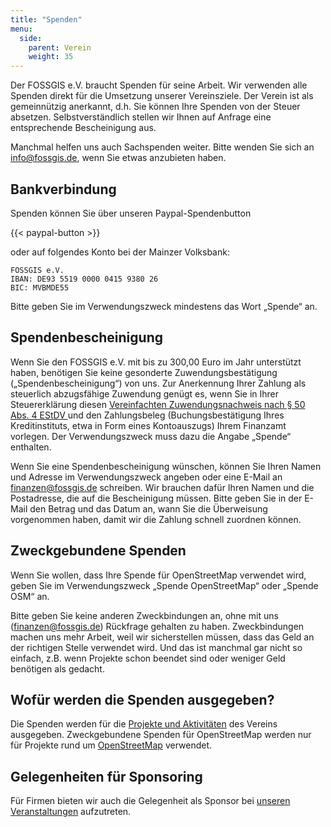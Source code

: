 ```yaml
---
title: "Spenden"
menu:
  side:
    parent: Verein
    weight: 35
---
```


Der FOSSGIS e.V. braucht Spenden für seine Arbeit. Wir verwenden alle Spenden
direkt für die Umsetzung unserer Vereinsziele. Der Verein ist als
gemeinnützig anerkannt, d.h. Sie können Ihre Spenden von der Steuer absetzen.
Selbstverständlich stellen wir Ihnen auf Anfrage eine entsprechende
Bescheinigung aus.

Manchmal helfen uns auch Sachspenden weiter. Bitte wenden Sie sich an
<a href="mailto:info@fossgis.de">info@fossgis.de</a>, wenn Sie etwas anzubieten
haben.

## Bankverbindung

Spenden können Sie über unseren Paypal-Spendenbutton

{{< paypal-button >}}

oder auf folgendes Konto bei der Mainzer Volksbank:

~~~
FOSSGIS e.V.
IBAN: DE93 5519 0000 0415 9380 26
BIC: MVBMDE55
~~~

Bitte geben Sie im Verwendungszweck mindestens das Wort „Spende“ an.

## Spendenbescheinigung

Wenn Sie den FOSSGIS e.V. mit bis zu 300,00 Euro im Jahr unterstützt haben,
benötigen Sie keine gesonderte Zuwendungsbestätigung („Spendenbescheinigung“)
von uns. Zur Anerkennung Ihrer Zahlung als steuerlich abzugsfähige Zuwendung
genügt es, wenn Sie in Ihrer Steuererklärung diesen [Vereinfachten
Zuwendungsnachweis nach § 50 Abs. 4 EStDV
](Vereinfachter-Zuwendungsnachweis-FOSSGIS.pdf) und den Zahlungsbeleg
(Buchungsbestätigung Ihres Kreditinstituts, etwa in Form eines Kontoauszugs)
Ihrem Finanzamt vorlegen. Der Verwendungszweck muss dazu die Angabe „Spende“
enthalten.

Wenn Sie eine Spendenbescheinigung wünschen, können Sie Ihren Namen und Adresse
im Verwendungszweck angeben oder eine E-Mail an <a
href="mailto:finanzen@fossgis.de">finanzen@fossgis.de</a> schreiben. Wir
brauchen dafür Ihren Namen und die Postadresse, die auf die Bescheinigung
müssen. Bitte geben Sie in der E-Mail den Betrag und das Datum an, wann Sie die
Überweisung vorgenommen haben, damit wir die Zahlung schnell zuordnen können.

## Zweckgebundene Spenden

Wenn Sie wollen, dass Ihre Spende für OpenStreetMap verwendet wird, geben Sie
im Verwendungszweck „Spende OpenStreetMap“ oder „Spende OSM“ an.

Bitte geben Sie keine anderen Zweckbindungen an, ohne mit uns (<a
href="mailto:finanzen@fossgis.de">finanzen@fossgis.de</a>) Rückfrage gehalten
zu haben. Zweckbindungen machen uns mehr Arbeit, weil wir sicherstellen müssen,
dass das Geld an der richtigen Stelle verwendet wird. Und das ist manchmal
gar nicht so einfach, z.B. wenn Projekte schon beendet sind oder weniger Geld
benötigen als gedacht.

## Wofür werden die Spenden ausgegeben?

Die Spenden werden für die [Projekte und Aktivitäten](/aktivitäten/) des
Vereins ausgegeben. Zweckgebundene Spenden für OpenStreetMap werden nur für
Projekte rund um [OpenStreetMap](/aktivitäten/openstreetmap/) verwendet.

## Gelegenheiten für Sponsoring

Für Firmen bieten wir auch die Gelegenheit als Sponsor bei [unseren
Veranstaltungen](/konferenz/) aufzutreten.

